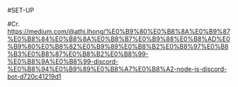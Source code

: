 #SET-UP
    

#Cr. https://medium.com/@athi.lhong/%E0%B9%80%E0%B8%8A%E0%B9%87%E0%B8%84%E0%B8%8A%E0%B8%B7%E0%B9%88%E0%B8%AD%E0%B9%80%E0%B8%82%E0%B9%89%E0%B8%B2%E0%B8%97%E0%B8%B3%E0%B8%87%E0%B8%B2%E0%B8%99-%E0%B8%9A%E0%B8%99-discord-%E0%B8%94%E0%B9%89%E0%B8%A7%E0%B8%A2-node-js-discord-bot-d720c41219d1